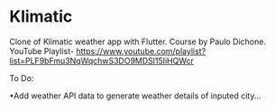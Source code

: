 # Klimatic
Clone of Klimatic weather app with Flutter. Course by Paulo Dichone. YouTube Playlist- https://www.youtube.com/playlist?list=PLF9bFmu3NqWqchwS3DO9MDSl15IiHQWcr 

To Do:

•Add weather API data to generate weather details of inputed city...
